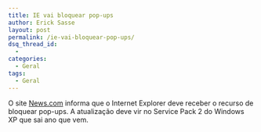 ```yaml
---
title: IE vai bloquear pop-ups
author: Erick Sasse
layout: post
permalink: /ie-vai-bloquear-pop-ups/
dsq_thread_id:
  - 
categories:
  - Geral
tags:
  - Geral
---
```

O site [News.com][1] informa que o Internet Explorer deve receber o recurso de bloquear pop-ups. A atualiza&ccedil;&atilde;o deve vir no Service Pack 2 do Windows XP que sai ano que vem.

 [1]: http://news.com.com/2100-1032_3-5105139.html